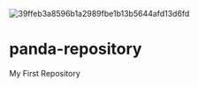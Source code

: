 
![39ffeb3a8596b1a2989fbe1b13b5644afd13d6fd](https://user-images.githubusercontent.com/102528686/161293058-9ed6bf1b-e519-4e72-b432-487e56b80bc4.jpg)



# panda-repository
My First Repository

